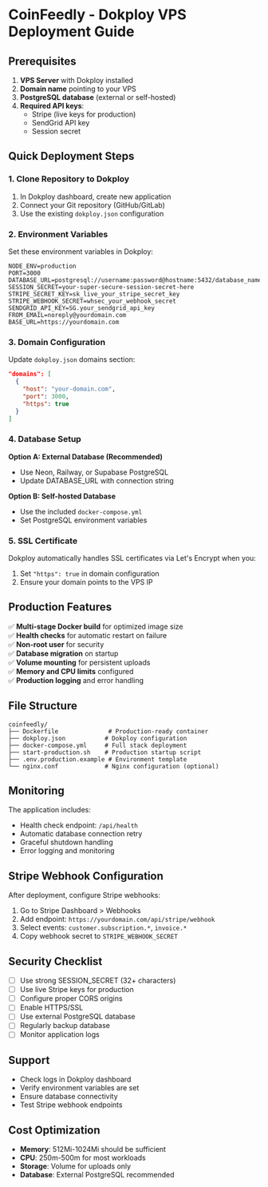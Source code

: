 # CoinFeedly - Dokploy VPS Deployment Guide

## Prerequisites

1. **VPS Server** with Dokploy installed
2. **Domain name** pointing to your VPS
3. **PostgreSQL database** (external or self-hosted)
4. **Required API keys**:
   - Stripe (live keys for production)
   - SendGrid API key
   - Session secret

## Quick Deployment Steps

### 1. Clone Repository to Dokploy

1. In Dokploy dashboard, create new application
2. Connect your Git repository (GitHub/GitLab)
3. Use the existing `dokploy.json` configuration

### 2. Environment Variables

Set these environment variables in Dokploy:

```env
NODE_ENV=production
PORT=3000
DATABASE_URL=postgresql://username:password@hostname:5432/database_name
SESSION_SECRET=your-super-secure-session-secret-here
STRIPE_SECRET_KEY=sk_live_your_stripe_secret_key
STRIPE_WEBHOOK_SECRET=whsec_your_webhook_secret
SENDGRID_API_KEY=SG.your_sendgrid_api_key
FROM_EMAIL=noreply@yourdomain.com
BASE_URL=https://yourdomain.com
```

### 3. Domain Configuration

Update `dokploy.json` domains section:
```json
"domains": [
  {
    "host": "your-domain.com",
    "port": 3000,
    "https": true
  }
]
```

### 4. Database Setup

**Option A: External Database (Recommended)**
- Use Neon, Railway, or Supabase PostgreSQL
- Update DATABASE_URL with connection string

**Option B: Self-hosted Database**
- Use the included `docker-compose.yml`
- Set PostgreSQL environment variables

### 5. SSL Certificate

Dokploy automatically handles SSL certificates via Let's Encrypt when you:
1. Set `"https": true` in domain configuration
2. Ensure your domain points to the VPS IP

## Production Features

✅ **Multi-stage Docker build** for optimized image size  
✅ **Health checks** for automatic restart on failure  
✅ **Non-root user** for security  
✅ **Database migration** on startup  
✅ **Volume mounting** for persistent uploads  
✅ **Memory and CPU limits** configured  
✅ **Production logging** and error handling  

## File Structure

```
coinfeedly/
├── Dockerfile              # Production-ready container
├── dokploy.json           # Dokploy configuration
├── docker-compose.yml     # Full stack deployment
├── start-production.sh    # Production startup script
├── .env.production.example # Environment template
└── nginx.conf             # Nginx configuration (optional)
```

## Monitoring

The application includes:
- Health check endpoint: `/api/health`
- Automatic database connection retry
- Graceful shutdown handling
- Error logging and monitoring

## Stripe Webhook Configuration

After deployment, configure Stripe webhooks:
1. Go to Stripe Dashboard > Webhooks
2. Add endpoint: `https://yourdomain.com/api/stripe/webhook`
3. Select events: `customer.subscription.*`, `invoice.*`
4. Copy webhook secret to `STRIPE_WEBHOOK_SECRET`

## Security Checklist

- [ ] Use strong SESSION_SECRET (32+ characters)
- [ ] Use live Stripe keys for production
- [ ] Configure proper CORS origins
- [ ] Enable HTTPS/SSL
- [ ] Use external PostgreSQL database
- [ ] Regularly backup database
- [ ] Monitor application logs

## Support

- Check logs in Dokploy dashboard
- Verify environment variables are set
- Ensure database connectivity
- Test Stripe webhook endpoints

## Cost Optimization

- **Memory**: 512Mi-1024Mi should be sufficient
- **CPU**: 250m-500m for most workloads
- **Storage**: Volume for uploads only
- **Database**: External PostgreSQL recommended